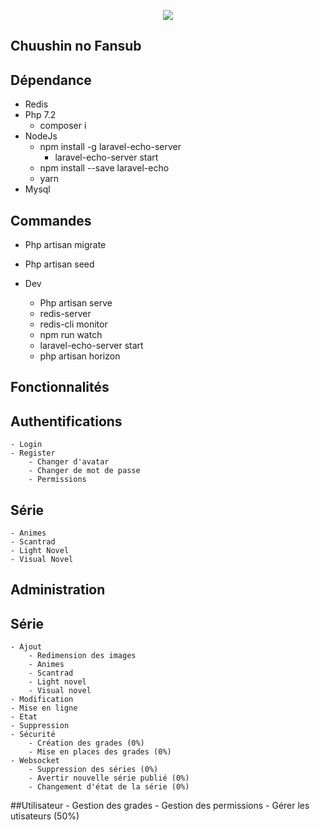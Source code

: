 <p align="center">
    <img src="https://www.chuushin-no-fansub.fr/public/img/site/banniere.jpg"/>
</p>

## Chuushin no Fansub

## Dépendance

- Redis
- Php 7.2
    - composer i
- NodeJs
    - npm install -g laravel-echo-server
        - laravel-echo-server start
    - npm install --save laravel-echo
    - yarn
- Mysql

## Commandes 

- Php artisan migrate
- Php artisan seed


- Dev
    - Php artisan serve
    - redis-server
    - redis-cli monitor
    - npm run watch
    - laravel-echo-server start
    - php artisan horizon
   
## Fonctionnalités

## Authentifications
    - Login
    - Register
        - Changer d'avatar
        - Changer de mot de passe
        - Permissions

## Série
    - Animes
    - Scantrad
    - Light Novel
    - Visual Novel

## Administration
    
## Série
    - Ajout
        - Redimension des images
        - Animes 
        - Scantrad  
        - Light novel 
        - Visual novel
    - Modification
    - Mise en ligne
    - Etat
    - Suppression
    - Sécurité
        - Création des grades (0%)
        - Mise en places des grades (0%)
    - Websocket
        - Suppression des séries (0%)
        - Avertir nouvelle série publié (0%)
        - Changement d'état de la série (0%)

##Utilisateur
    - Gestion des grades 
    - Gestion des permissions
    - Gérer les utisateurs (50%) 